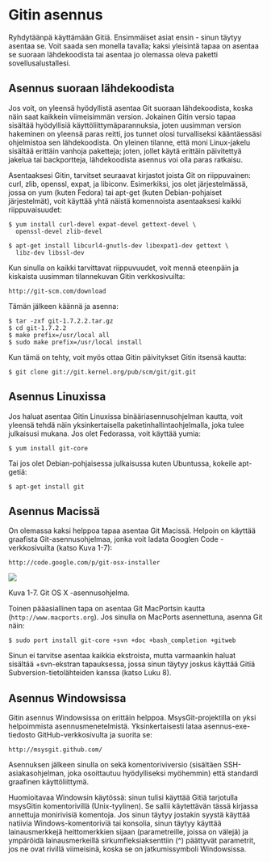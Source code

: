 # Gitin asennus

Ryhdytäänpä käyttämään Gitiä. Ensimmäiset asiat ensin - sinun täytyy asentaa se. Voit saada sen monella tavalla; kaksi yleisintä tapaa on asentaa se suoraan lähdekoodista tai asentaa jo olemassa oleva paketti sovellusalustallesi.

## Asennus suoraan lähdekoodista

Jos voit, on yleensä hyödyllistä asentaa Git suoraan lähdekoodista, koska näin saat kaikkein viimeisimmän version. Jokainen Gitin versio tapaa sisältää hyödyllisiä käyttöliittymäparannuksia, joten uusimman version hakeminen on yleensä paras reitti, jos tunnet olosi turvalliseksi kääntäessäsi ohjelmistoa sen lähdekoodista. On yleinen tilanne, että moni Linux-jakelu sisältää erittäin vanhoja paketteja; joten, jollet käytä erittäin päivitettyä jakelua tai backportteja, lähdekoodista asennus voi olla paras ratkaisu.

Asentaaksesi Gitin, tarvitset seuraavat kirjastot joista Git on riippuvainen: curl, zlib, openssl, expat, ja libiconv. Esimerkiksi, jos olet järjestelmässä, jossa on yum (kuten Fedora) tai apt-get (kuten Debian-pohjaiset järjestelmät), voit käyttää yhtä näistä komennoista asentaaksesi kaikki riippuvaisuudet:

	$ yum install curl-devel expat-devel gettext-devel \
	  openssl-devel zlib-devel

	$ apt-get install libcurl4-gnutls-dev libexpat1-dev gettext \
	  libz-dev libssl-dev

Kun sinulla on kaikki tarvittavat riippuvuudet, voit mennä eteenpäin ja kiskaista uusimman tilannekuvan Gitin verkkosivuilta:

	http://git-scm.com/download

Tämän jälkeen käännä ja asenna:

	$ tar -zxf git-1.7.2.2.tar.gz
	$ cd git-1.7.2.2
	$ make prefix=/usr/local all
	$ sudo make prefix=/usr/local install

Kun tämä on tehty, voit myös ottaa Gitin päivitykset Gitin itsensä kautta:

	$ git clone git://git.kernel.org/pub/scm/git/git.git

## Asennus Linuxissa

Jos haluat asentaa Gitin Linuxissa binääriasennusohjelman kautta, voit yleensä tehdä näin yksinkertaisella paketinhallintaohjelmalla, joka tulee julkaisusi mukana. Jos olet Fedorassa, voit käyttää yumia:

	$ yum install git-core

Tai jos olet Debian-pohjaisessa julkaisussa kuten Ubuntussa, kokeile apt-getiä:

	$ apt-get install git

## Asennus Macissä

On olemassa kaksi helppoa tapaa asentaa Git Macissä. Helpoin on käyttää graafista Git-asennusohjelmaa, jonka voit ladata Googlen Code -verkkosivuilta (katso Kuva 1-7):

	http://code.google.com/p/git-osx-installer


![](http://git-scm.com/figures/18333fig0107-tn.png)

Kuva 1-7. Git OS X -asennusohjelma.

Toinen pääasiallinen tapa on asentaa Git MacPortsin kautta (`http://www.macports.org`). Jos sinulla on MacPorts asennettuna, asenna Git näin:

	$ sudo port install git-core +svn +doc +bash_completion +gitweb

Sinun ei tarvitse asentaa kaikkia ekstroista, mutta varmaankin haluat sisältää +svn-ekstran tapauksessa, jossa sinun täytyy joskus käyttää Gitiä Subversion-tietolähteiden kanssa (katso Luku 8).

## Asennus Windowsissa

Gitin asennus Windowsissa on erittäin helppoa. MsysGit-projektilla on yksi helpoimmista asennusmenetelmistä. Yksinkertaisesti lataa asennus-exe-tiedosto GitHub-verkkosivulta ja suorita se:

	http://msysgit.github.com/

Asennuksen jälkeen sinulla on sekä komentoriviversio (sisältäen SSH-asiakasohjelman, joka osoittautuu hyödylliseksi myöhemmin) että standardi graafinen käyttöliittymä.

Huomioitavaa Windowsin käytössä: sinun tulisi käyttää Gitiä tarjotulla msysGitin komentorivillä (Unix-tyylinen). Se sallii käytettävän tässä kirjassa annettuja monirivisiä komentoja. Jos sinun täytyy jostakin syystä käyttää natiivia Windows-komentoriviä tai konsolia, sinun täytyy käyttää lainausmerkkejä heittomerkkien sijaan (parametreille, joissa on välejä) ja ympäröidä lainausmerkeillä sirkumfleksiaksenttiin (^) päättyvät parametrit, jos ne ovat rivillä viimeisinä, koska se on jatkumissymboli Windowsissa.
